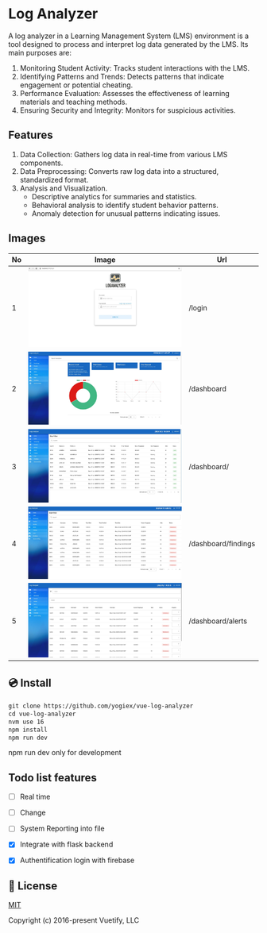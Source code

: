 # Log Analyzer 
A log analyzer in a Learning Management System (LMS) environment is a tool designed to process and interpret log data generated by the LMS. Its main purposes are:

1. Monitoring Student Activity: Tracks student interactions with the LMS.
2. Identifying Patterns and Trends: Detects patterns that indicate engagement or potential cheating.
3. Performance Evaluation: Assesses the effectiveness of learning materials and teaching methods.
4. Ensuring Security and Integrity: Monitors for suspicious activities.

## Features
1. Data Collection: Gathers log data in real-time from various LMS components.
2. Data Preprocessing: Converts raw log data into a structured, standardized format.
3. Analysis and Visualization.
    - Descriptive analytics for summaries and statistics.
    - Behavioral analysis to identify student behavior patterns.
    - Anomaly detection for unusual patterns indicating issues.
## Images
| No | Image                                   | Url       |
|----|-----------------------------------------|-----------|
| 1  | ![](./img/screen-login-page.jpg)        | /login    |
| 2  | ![](./img/screen-dashboard-home.jpg)                                        |  /dashboard   |
|  3      |  ![](./img/screen-users.jpg)     |  /dashboard/   |
|  4     | ![](./img/screen-findings.jpg)      | /dashboard/findings    |
|  5      |      ![](./img/screen-alerts.jpg)              | /dashboard/alerts |


## 💿 Install

```
git clone https://github.com/yogiex/vue-log-analyzer
cd vue-log-analyzer
nvm use 16
npm install
npm run dev
```

npm run dev only for development



## Todo list features
- [ ] Real time
- [ ] Change 
- [ ] System Reporting into file
- [x] Integrate with flask backend 
- [x] Authentification login with firebase


## 📑 License
[MIT](http://opensource.org/licenses/MIT)

Copyright (c) 2016-present Vuetify, LLC